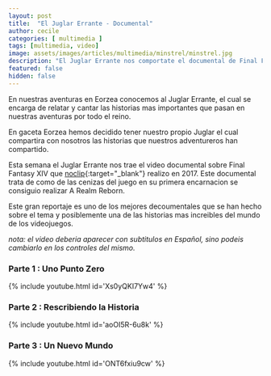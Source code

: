 ```yaml
---
layout: post
title:  "El Juglar Errante - Documental"
author: cecile
categories: [ multimedia ]
tags: [multimedia, video]
image: assets/images/articles/multimedia/minstrel/minstrel.jpg
description: "El Juglar Errante nos comportate el documental de Final Fantasy XIV."
featured: false
hidden: false
---
```

En nuestras aventuras en Eorzea conocemos al Juglar Errante, el cual se encarga de relatar y cantar las historias mas importantes que pasan en nuestras aventuras por todo el reino. 

En gaceta Eorzea hemos decidido tener nuestro propio Juglar el cual compartira con nosotros las historias que nuestros adventureros han compartido.

Esta semana el Juglar Errante nos trae el video documental sobre Final Fantasy XIV que [noclip](https://www.patreon.com/noclip){:target="_blank"} realizo en 2017. Este documental trata de como de las cenizas del juego en su primera encarnacion se consiguio realizar A Realm Reborn.

Este gran reportaje es uno de los mejores decoumentales que se han hecho sobre el tema y posiblemente una de las historias mas increibles del mundo de los videojuegos.

*nota: el video deberia aparecer con subtitulos en Español, sino podeis cambiarlo en los controles del mismo.*

### Parte 1 : Uno Punto Zero

{% include youtube.html id='Xs0yQKI7Yw4' %}

### Parte 2 : Rescribiendo la Historia

{% include youtube.html id='aoOI5R-6u8k' %}

### Parte 3 : Un Nuevo Mundo

{% include youtube.html id='ONT6fxiu9cw' %}

